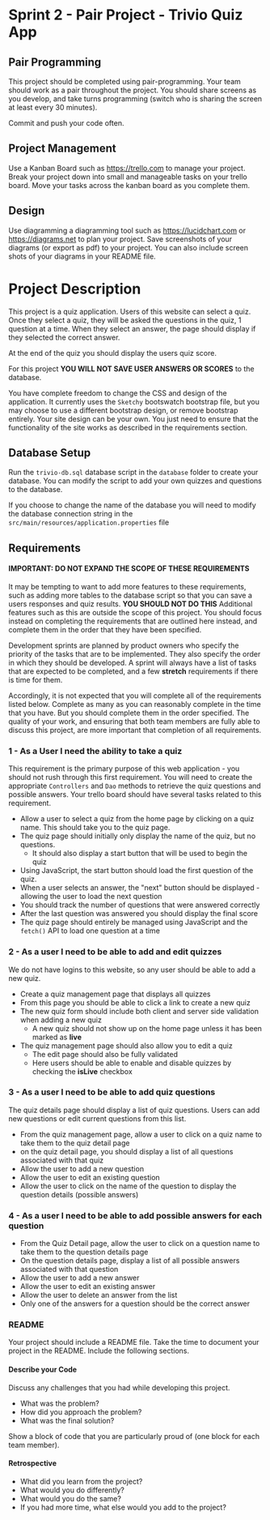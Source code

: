 # Sprint 2 - Pair Project - Trivio Quiz App

## Pair Programming
This project should be completed using pair-programming. Your team should work as a pair throughout
the project. You should share screens as you develop, and take turns programming (switch who is 
sharing the screen at least every 30 minutes). 

Commit and push your code often.

## Project Management
Use a Kanban Board such as https://trello.com to manage your project. Break your project down into small 
and manageable tasks on your trello board. Move your tasks across the kanban board as you complete them.

## Design
Use diagramming a diagramming tool such as https://lucidchart.com or https://diagrams.net to plan your project.
Save screenshots of your diagrams (or export as pdf) to your project. You can also include screen shots of your
diagrams in your README file.

# Project Description

This project is a quiz application. Users of this website can select a quiz. Once they select a quiz, they
will be asked the questions in the quiz, 1 question at a time. When they select an answer, the page
should display if they selected the correct answer.

At the end of the quiz you should display the users quiz score.

For this project **YOU WILL NOT SAVE USER ANSWERS OR SCORES** to the database.

You have complete freedom to change the CSS and design of the application. It currently uses the `Sketchy` bootswatch bootstrap 
file, but you may choose to use a different bootstrap design, or remove bootstrap entirely. Your site design
can be your own. You just need to ensure that the functionality of the site works as described in the requirements section.

## Database Setup

Run the `trivio-db.sql` database script in the `database` folder to create your database. You can modify the script to add your
own quizzes and questions to the database.

If you choose to change the name of the database you will need to modify the database connection string in the 
`src/main/resources/application.properties` file

## Requirements

#### IMPORTANT: DO NOT EXPAND THE SCOPE OF THESE REQUIREMENTS

It may be tempting to want to add more features to these requirements, such as adding more tables to the database
script so that you can save a users responses and quiz results. **YOU SHOULD NOT DO THIS** Additional features
such as this are outside the scope of this project. You should focus instead on completing the requirements
that are outlined here instead, and complete them in the order that they have been specified.

Development sprints are planned by product owners who specify the priority of the tasks that are to be implemented.
They also specify the order in which they should be developed. A sprint will always have a list of tasks that are 
expected to be completed, and a few **stretch** requirements if there is time for them.

Accordingly, it is not expected that you will complete all of the requirements listed below. Complete as many as
you can reasonably complete in the time that you have. But you should complete them in the order specified.
The quality of your work, and ensuring that both team members are fully able to discuss this project, are more
important that completion of all requirements.

### 1 - As a User I need the ability to take a quiz

This requirement is the primary purpose of this web application - you should not rush through this first requirement.
You will need to create the appropriate `Controllers` and `Dao` methods to retrieve the quiz questions and possible 
answers. Your trello board should have several tasks related to this requirement.

* Allow a user to select a quiz from the home page by clicking on a quiz name. This should take you to the quiz page.
* The quiz page should initially only display the name of the quiz, but no questions.
  * It should also display a start button that will be used to begin the quiz
* Using JavaScript, the start button should load the first question of the quiz.
* When a user selects an answer, the "next" button should be displayed - allowing the user to load the next question
* You should track the number of questions that were answered correctly
* After the last question was answered you should display the final score
* The quiz page should entirely be managed using JavaScript and the `fetch()` API to load one question at a time

### 2 - As a user I need to be able to add and edit quizzes

We do not have logins to this website, so any user should be able to add a new quiz.

* Create a quiz management page that displays all quizzes
* From this page you should be able to click a link to create a new quiz
* The new quiz form should include both client and server side validation when adding a new quiz
  * A new quiz should not show up on the home page unless it has been marked as **live**
* The quiz management page should also allow you to edit a quiz
  * The edit page should also be fully validated
  * Here users should be able to enable and disable quizzes by checking the **isLive** checkbox

### 3 - As a user I need to be able to add quiz questions

The quiz details page should display a list of quiz questions. Users can add new questions or edit current
questions from this list.

* From the quiz management page, allow a user to click on a quiz name to take them to the quiz detail page
* on the quiz detail page, you should display a list of all questions associated with that quiz
* Allow the user to add a new question
* Allow the user to edit an existing question
* Allow the user to click on the name of the question to display the question details (possible answers)

### 4 - As a user I need to be able to add possible answers for each question

* From the Quiz Detail page, allow the user to click on a question name to take them to the question details page
* On the question details page, display a list of all possible answers associated with that question
* Allow the user to add a new answer
* Allow the user to edit an existing answer
* Allow the user to delete an answer from the list
* Only one of the answers for a question should be the correct answer

### README

Your project should include a README file. Take the time to document your project in the README. Include the following sections.


#### Describe your Code

Discuss any challenges that you had while developing this project.
* What was the problem?
* How did you approach the problem?
* What was the final solution?

Show a block of code that you are particularly proud of (one block for each team member).

#### Retrospective

* What did you learn from the project?
* What would you do differently?
* What would you do the same?
* If you had more time, what else would you add to the project?


